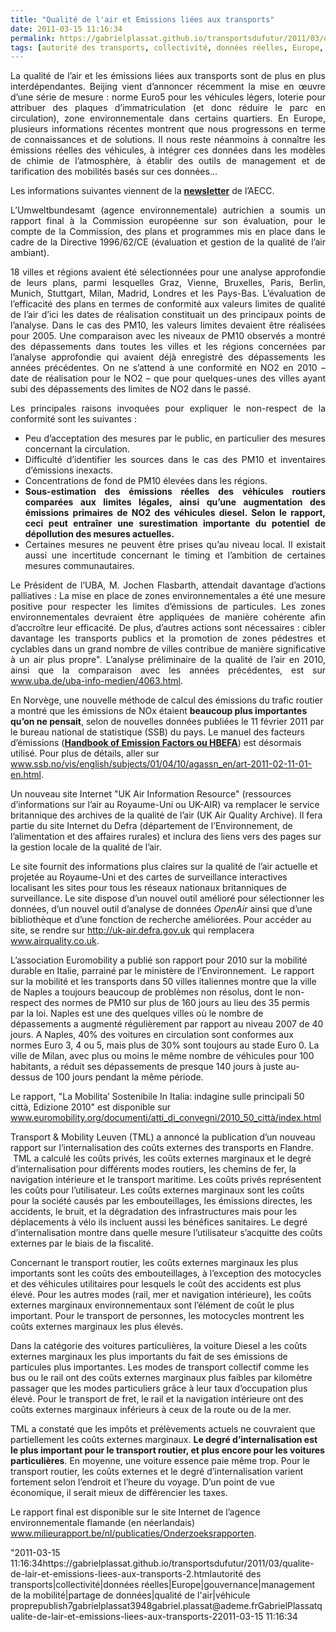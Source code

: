 ```yaml
---
title: "Qualité de l'air et Emissions liées aux transports"
date: 2011-03-15 11:16:34
permalink: https://gabrielplassat.github.io/transportsdufutur/2011/03/qualite-de-lair-et-emissions-liees-aux-transports-2.html
tags: [autorité des transports, collectivité, données réelles, Europe, gouvernance, management de la mobilité, partage de données, qualité de l'air, véhicule propre]
---
```


<p style="text-align: justify">La qualité de l’air et les émissions liées aux transports sont de plus en plus interdépendantes. Beijing vient d’annoncer récemment la mise en œuvre d’une série de mesure : norme Euro5 pour les véhicules légers, loterie pour attribuer des plaques d’immatriculation (et donc réduire le parc en circulation), zone environnementale dans certains quartiers. En Europe, plusieurs informations récentes montrent que nous progressons en terme de connaissances et de solutions. Il nous reste néanmoins à connaître les émissions réelles des véhicules, à intégrer ces données dans les modèles de chimie de l’atmosphère, à établir des outils de management et de tarification des mobilités basés sur ces données…</p> <p style="text-align: justify">Les informations suivantes viennent de la <strong><a href="https://gabrielplassat.github.io/transportsdufutur/wp-content/uploads/sites/6/2011/03/AECCNewsletterJanvier-Fevrier2011.pdf">newsletter</a></strong> de l’AECC. </p>  <!--more-->   <p style="text-align: justify">L’Umweltbundesamt (agence environnementale) autrichien a soumis un rapport final à la Commission européenne sur son évaluation, pour le compte de la Commission, des plans et programmes mis en place dans le cadre de la Directive 1996/62/CE (évaluation et gestion de la qualité de l’air ambiant).</p> <p style="text-align: justify">18 villes et régions avaient été sélectionnées pour une analyse approfondie de leurs plans, parmi lesquelles Graz, Vienne, Bruxelles, Paris, Berlin, Munich, Stuttgart, Milan, Madrid, Londres et les Pays-Bas. L’évaluation de l’efficacité des plans en termes de conformité aux valeurs limites de qualité de l’air d’ici les dates de réalisation constituait un des principaux points de l’analyse. Dans le cas des PM10, les valeurs limites devaient être réalisées pour 2005. Une comparaison avec les niveaux de PM10 observés a montré des dépassements dans toutes les villes et les régions concernées par l’analyse approfondie qui avaient déjà enregistré des dépassements les années précédentes. On ne s’attend à une conformité en NO2 en 2010 – date de réalisation pour le NO2 – que pour quelques-unes des villes ayant subi des dépassements des limites de NO2 dans le passé.</p> <p style="text-align: justify">Les principales raisons invoquées pour expliquer le non-respect de la conformité sont les suivantes :</p> <ul style="text-align: justify"> <li>Peu d’acceptation des mesures par le public, en particulier des mesures concernant la circulation. </li> <li>Difficulté d’identifier les sources dans le cas des PM10 et inventaires d’émissions inexacts. </li> <li>Concentrations de fond de PM10 élevées dans les régions. </li> <li><strong>Sous-estimation des émissions réelles des véhicules routiers comparées aux limites légales, ainsi qu</strong><strong>’</strong><strong>une augmentation des émissions primaires de NO2 des véhicules diesel. Selon le rapport, ceci peut entraîner une surestimation importante du potentiel de dépollution des mesures actuelles. </strong></li> <li>Certaines mesures ne peuvent être prises qu’au niveau local. Il existait aussi une incertitude concernant le timing et l’ambition de certaines mesures communautaires. </li> </ul> <p style="text-align: justify">Le Président de l’UBA, M. Jochen Flasbarth, attendait davantage d’actions palliatives : La mise en place de zones environnementales a été une mesure positive pour respecter les limites d’émissions de particules. Les zones environnementales devraient être appliquées de manière cohérente afin d’accroître leur efficacité. De plus, d’autres actions sont nécessaires : cibler davantage les transports publics et la promotion de zones pédestres et cyclables dans un grand nombre de villes contribue de manière significative à un air plus propre". L’analyse préliminaire de la qualité de l’air en 2010, ainsi que la comparaison avec les années précédentes, est sur <a href=""http://www.uba.de/uba-info-medien/4063.html"">www.uba.de/uba-info-medien/4063.html</a>.</p> <p style=""text-align: justify"">En Norvège, une nouvelle méthode de calcul des émissions du trafic routier a montré que les émissions de NOx étaient <strong>beaucoup plus importantes qu</strong><strong>’</strong><strong>on ne pensait</strong>, selon de nouvelles données publiées le 11 février 2011 par le bureau national de statistique (SSB) du pays. Le manuel des facteurs d’émissions (<strong><a href=""http://www.hbefa.net/e/index.html"">Handbook of Emission Factors ou HBEFA</a></strong>) est désormais utilisé. Pour plus de détails, aller sur <a href=""http://www.ssb.no/vis/english/subjects/01/04/10/agassn_en/art-2011-02-11-01-en.html"">www.ssb.no/vis/english/subjects/01/04/10/agassn_en/art-2011-02-11-01-en.html</a>.</p> <p style=""text-align: justify"">Un nouveau site Internet "UK Air Information Resource" (ressources d’informations sur l’air au Royaume-Uni ou UK-AIR) va remplacer le service britannique des archives de la qualité de l’air (UK Air Quality Archive). Il fera partie du site Internet du Defra (département de l’Environnement, de l’alimentation et des affaires rurales) et inclura des liens vers des pages sur la gestion locale de la qualité de l’air.</p> <p style=""text-align: justify"">Le site fournit des informations plus claires sur la qualité de l’air actuelle et projetée au Royaume-Uni et des cartes de surveillance interactives localisant les sites pour tous les réseaux nationaux britanniques de surveillance. Le site dispose d’un nouvel outil amélioré pour sélectionner les données, d’un nouvel outil d’analyse de données <em>OpenAir</em> ainsi que d’une bibliothèque et d’une fonction de recherche améliorées. Pour accéder au site, se rendre sur <a href=""http://uk-air.defra.gov.uk/"">http://uk-air.defra.gov.uk</a> qui remplacera <a href=""http://www.airquality.co.uk"">www.airquality.co.uk</a>.</p> <p style=""text-align: justify"">L’association Euromobility a publié son rapport pour 2010 sur la mobilité durable en Italie, parrainé par le ministère de l’Environnement.  Le rapport sur la mobilité et les transports dans 50 villes italiennes montre que la ville de Naples a toujours beaucoup de problèmes non résolus, dont le non-respect des normes de PM10 sur plus de 160 jours au lieu des 35 permis par la loi. Naples est une des quelques villes où le nombre de dépassements a augmenté régulièrement par rapport au niveau 2007 de 40 jours. A Naples, 40% des voitures en circulation sont conformes aux normes Euro 3, 4 ou 5, mais plus de 30% sont toujours au stade Euro 0. La ville de Milan, avec plus ou moins le même nombre de véhicules pour 100 habitants, a réduit ses dépassements de presque 140 jours à juste au-dessus de 100 jours pendant la même période.</p> <p style=""text-align: justify"">Le rapport, "La Mobilita’ Sostenibile In Italia: indagine sulle principali 50 città, Edizione 2010" est disponible sur <a href=""http://www.euromobility.org/documenti/atti_di_convegni/2010_50_città/index.html"">www.euromobility.org/documenti/atti_di_convegni/2010_50_città/index.html</a></p> <p style=""text-align: justify"">Transport & Mobility Leuven (TML) a annoncé la publication d’un nouveau rapport sur l’internalisation des coûts externes des transports en Flandre.  TML a calculé les coûts privés, les coûts externes marginaux et le degré d’internalisation pour différents modes routiers, les chemins de fer, la navigation intérieure et le transport maritime. Les coûts privés représentent les coûts pour l’utilisateur. Les coûts externes marginaux sont les coûts pour la société causés par les embouteillages, les émissions directes, les accidents, le bruit, et la dégradation des infrastructures  mais pour les déplacements à vélo ils incluent aussi les bénéfices sanitaires. Le degré d’internalisation montre dans quelle mesure l’utilisateur s’acquitte des coûts externes par le biais de la fiscalité.</p> <p>Concernant le transport routier, les coûts externes marginaux les plus importants sont les coûts des embouteillages, à l’exception des motocycles et des véhicules utilitaires pour lesquels le coût des accidents est plus élevé. Pour les autres modes (rail, mer et navigation intérieure), les coûts externes marginaux environnementaux sont l’élément de coût le plus important. Pour le transport de personnes, les motocycles montrent les coûts externes marginaux les plus élevés.</p> <p style=""text-align: justify"">Dans la catégorie des voitures particulières, la voiture Diesel a les coûts externes marginaux les plus importants du fait de ses émissions de particules plus importantes. Les modes de transport collectif comme les bus ou le rail ont des coûts externes marginaux plus faibles par kilomètre passager que les modes particuliers grâce à leur taux d’occupation plus élevé. Pour le transport de fret, le rail et la navigation intérieure ont des coûts externes marginaux inférieurs à ceux de la route ou de la mer.</p> <p style=""text-align: justify"">TML a constaté que les impôts et prélèvements actuels ne couvraient que partiellement les coûts externes marginaux. <strong>Le degré d</strong><strong>’</strong><strong>internalisation est le plus important pour le transport routier, et plus encore pour les voitures particulières</strong>. En moyenne, une voiture essence paie même trop. Pour le transport routier, les coûts externes et le degré d’internalisation varient fortement selon l’endroit et l’heure du voyage. D’un point de vue économique, il serait mieux de différencier les taxes.</p> <p style=""text-align: justify"">Le rapport final est disponible sur le site Internet de l’agence environnementale flamande (en néerlandais) <a href=""http://www.milieurapport.be/nl/publicaties/Onderzoeksrapporten"">www.milieurapport.be/nl/publicaties/Onderzoeksrapporten</a>.</p>"2011-03-15 11:16:34https://gabrielplassat.github.io/transportsdufutur/2011/03/qualite-de-lair-et-emissions-liees-aux-transports-2.htmlautorité des transports|collectivité|données réelles|Europe|gouvernance|management de la mobilité|partage de données|qualité de l'air|véhicule proprepublish7gabrielplassat3948gabriel.plassat@ademe.frGabrielPlassatqualite-de-lair-et-emissions-liees-aux-transports-22011-03-15 11:16:34
